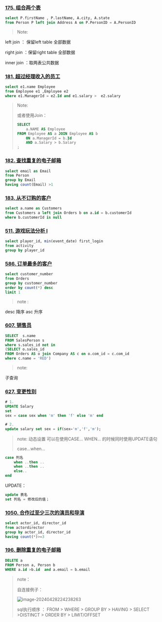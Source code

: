 ### [175. 组合两个表](https://leetcode.cn/problems/combine-two-tables/)

```sql
select P.firstName , P.lastName, A.city, A.state
from Person P left join Address A on P.PersonID = A.PersonID
```

> Note: 

left join ： 保留left table 全部数据

right join  ：保留right table 全部数据

inner join ：取两表公共数据



### [181. 超过经理收入的员工](https://leetcode.cn/problems/employees-earning-more-than-their-managers/)



``` sql
select e1.name Employee
from Employee e1 ,Employee e2 
where e1.ManagerId = e2.Id and e1.salary >  e2.salary
```



>Note:
>
>或者使用Join： 
>
>```sql
>SELECT
>     a.NAME AS Employee
>FROM Employee AS a JOIN Employee AS b
>     ON a.ManagerId = b.Id
>     AND a.Salary > b.Salary
>;
>```



### [182. 查找重复的电子邮箱](https://leetcode.cn/problems/duplicate-emails/)

```sql
select email as Email
from Person
group by Email 
having count(Email) >1
```



### [183. 从不订购的客户](https://leetcode.cn/problems/customers-who-never-order/)

```sql
select a.name as Customers
from Customers a left join Orders b on a.id = b.customerId 
where b.customerId is null 
```



### [511. 游戏玩法分析 I](https://leetcode.cn/problems/game-play-analysis-i/)

```sql
select player_id, min(event_date) first_login
from activity
group by player_id

```



### [586. 订单最多的客户](https://leetcode.cn/problems/customer-placing-the-largest-number-of-orders/)

```sql
select customer_number
from Orders 
group by customer_number
order by count(*) desc
limit 1
```



>note : 

desc 降序  asc 升序 





###  [607. 销售员](https://leetcode.cn/problems/sales-person/)

```sql
SELECT  s.name
FROM SalesPerson s
where s.sales_id not in
(SELECT o.sales_id
FROM Orders AS o join Company AS c on o.com_id = c.com_id
where c.name = 'RED')

```

> note:

子查询 

### [627. 变更性别](https://leetcode.cn/problems/swap-salary/)

```sql
# 1.
UPDATE Salary 
set 
sex = case sex when 'm' then 'f' else 'm' end 

# 2.
update salary set sex = if(sex='m','f','m');
```



>note:  动态设置 可以在使用CASE... WHEN... 的时候同时使用UPDATE语句
>
>case...when...



```sql
case 列名 
	when ..then ..
	when ..then ..
	else..
end 
```

UPDATE： 

```sql
update 表名
set 列名 = 修改后的值；
```



### [1050. 合作过至少三次的演员和导演](https://leetcode.cn/problems/actors-and-directors-who-cooperated-at-least-three-times/)

```sql
select actor_id, director_id 
from actordirector
group by actor_id, director_id
having count(*)>=3
```



### [196. 删除重复的电子邮箱](https://leetcode.cn/problems/delete-duplicate-emails/)

```sql
DELETE a
FROM Person a, Person b
WHERE a.id >b.id  and a.email = b.email
```

> note：
>
> 自连接例子： 
>
> ![image-20240428224238263](C:\Users\xiong\AppData\Roaming\Typora\typora-user-images\image-20240428224238263.png)
>
> sql执行顺序 ： FROM > WHERE > GROUP BY > HAVING > SELECT >DISTINCT > ORDER BY > LIMIT/OFFSET 